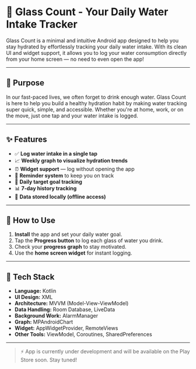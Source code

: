 # 🥛 Glass Count - Your Daily Water Intake Tracker

Glass Count is a minimal and intuitive Android app designed to help you stay hydrated by effortlessly tracking your daily water intake. With its clean UI and widget support, it allows you to log your water consumption directly from your home screen — no need to even open the app!

---

## 🎯 Purpose

In our fast-paced lives, we often forget to drink enough water. Glass Count is here to help you build a healthy hydration habit by making water tracking super quick, simple, and accessible. Whether you're at home, work, or on the move, just one tap and your water intake is logged.

---

## ✨ Features

- ✅ **Log water intake in a single tap**
- 📈 **Weekly graph to visualize hydration trends**
- ⏰ **Widget support** — log without opening the app
- 🔔 **Reminder system** to keep you on track
- 🎯 **Daily target goal tracking**
- 📊 **7-day history tracking**
- 💾 **Data stored locally (offline access)**

---

## 📱 How to Use

1. **Install** the app and set your daily water goal.
2. Tap the **Progress button** to log each glass of water you drink.
3. Check your **progress graph** to stay motivated.
4. Use the **home screen widget** for instant logging.

---

## 🧰 Tech Stack

- **Language:** Kotlin  
- **UI Design:** XML  
- **Architecture:** MVVM (Model-View-ViewModel)  
- **Data Handling:** Room Database, LiveData  
- **Background Work:** AlarmManager 
- **Graph:** MPAndroidChart  
- **Widget:** AppWidgetProvider, RemoteViews  
- **Other Tools:** ViewModel, Coroutines, SharedPreferences

---

> ⚡ App is currently under development and will be available on the Play Store soon. Stay tuned!


